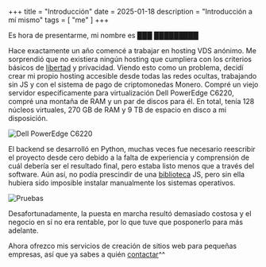 +++
title = "Introducción"
date = 2025-01-18
description = "Introducción a mí mismo"
tags = [
    "me"
]
+++

Es hora de presentarme, mi nombre es ███ █████████

Hace exactamente un año comencé a trabajar en hosting VDS anónimo. Me sorprendió que no existiera ningún hosting que cumpliera con los criterios básicos de [libertad](https://www.gnu.org/philosophy/free-sw.es.html) y privacidad. Viendo esto como un problema, decidí crear mi propio hosting accesible desde todas las redes ocultas, trabajando sin JS y con el sistema de pago de criptomonedas Monero. Compré un viejo servidor específicamente para virtualización Dell PowerEdge C6220, compré una montaña de RAM y un par de discos para él. En total, tenía 128 núcleos virtuales, 270 GB de RAM y 9 TB de espacio en disco a mi disposición.

![Dell PowerEdge C6220](/images/server1.webp)

El backend se desarrolló en Python, muchas veces fue necesario reescribir el proyecto desde cero debido a la falta de experiencia y comprensión de cuál debería ser el resultado final, pero estaba listo menos que a través del software. Aún así, no podía prescindir de una [biblioteca](https://novnc.com/info.html) JS, pero sin ella hubiera sido imposible instalar manualmente los sistemas operativos.

![Pruebas](/images/server2.webp)

Desafortunadamente, la puesta en marcha resultó demasiado costosa y el negocio en sí no era rentable, por lo que tuve que posponerlo para más adelante.

Ahora ofrezco mis servicios de creación de sitios web para pequeñas empresas, así que ya sabes a quién [contactar](/contacts)^^
